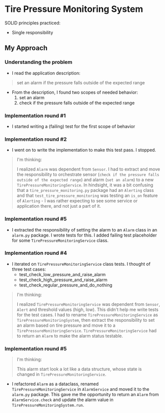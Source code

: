 # Tire Pressure Monitoring System

SOLID principles practiced:
* Single responsibility

## My Approach

### Understanding the problem
* I read the application description:
 > set an alarm if the pressure falls outside of the expected range
 
* From the description, I found two scopes of needed behavior:
  1. set an alarm
  2. check if the pressure falls outside of the expected range
 
### Implementation round #1
* I started writing a (failing) test for the first scope of behavior

### Implementation round #2
* I went on to write the implementation to make this test pass. I stopped.
 > I'm thinking:
> 
 > I realized `Alarm` was dependent from `Sensor`. I had to extract and move the responsibility to orchestrate sensor (`check if the pressure falls outside of the expected range`) and alarm (`set an alarm`) to a new `TirePressureMonitoringService`. In hindsight, it was a bit confusing that a `tire_pressure_monitoring.py` package had an `Alerting` class and that `test_tire_pressure_monitoring` was testing an `is_on` feature of `Alerting`  - I was rather expecting to see some service or application there, and not just a part of it.
 
### Implementation round #5
 * I extracted the responsibility of setting the alarm to an `Alarm` class in an `alarm.py` package. I wrote tests for this. I added failing test placeholder for some `TirePressureMonitoringService` class.

### Implementation round #4
 * I iterated on `TirePressureMonitoringService` class tests. I thought of three test cases: 
   * test_check_low_pressure_and_raise_alarm
   * test_check_high_pressure_and_raise_alarm
   * test_check_regular_pressure_and_do_nothing
 > I'm thinking:
> 
> I realized `TirePressureMonitoringService` was dependent from `Sensor`, `Alert` and threshold values (high, low). This didn't help me write tests for the test cases. I had to rename `TirePressureMonitoringService` as `TirePressureMonitoringSystem`, then extract the responsibility to set an alarm based on tire pressure and move it to a `TirePressureMonitoringService`. `TirePressureMonitoringService` had to return an `Alarm` to make the alarm status testable.

### Implementation round #5
> I'm thinking:
> 
>  This alarm start look a lot like a data structure, whose state is changed in `TirePressureMonitoringService`.
 * I refactored `Alarm` as a dataclass, renamed `TirePressureMonitoringService` in `AlarmService` and moved it to the `alarm.py` package. This gave me the opportunity to return an `Alarm` from `AlarmService.check` and update the alarm value in `TirePressureMonitoringSystem.run`.